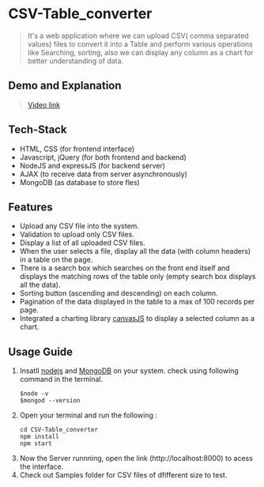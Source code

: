 # CSV-Table_converter
> It's a web application where we can upload CSV( comma separated values) files to convert it into a Table and perform various operations like Searching, sorting, also we can display any column as a chart for better understanding of data. 

## Demo and Explanation

> [Video link]()

## Tech-Stack
* HTML, CSS (for frontend interface)
* Javascript, jQuery (for both frontend and backend)
* NodeJS and expressJS (for backend server)
* AJAX (to receive data  from server asynchronously)
* MongoDB (as database to store fles)

## Features
* Upload any CSV file into the system.
* Validation to upload only CSV files.
* Display a list of all uploaded CSV files.
* When the user selects a file, display all the data (with column headers) in a table on the page.
* There is a search box which searches on the front end itself and displays the matching rows of the table only (empty search box displays all the data).
* Sorting button (ascending and descending) on each column.
* Pagination of the data displayed in the table to a max of 100 records per page.
* Integrated a charting library [canvasJS](https://canvasjs.com/html5-javascript-column-chart/) to display a selected column as a chart.

## Usage Guide
1. Insatll [nodejs](https://nodejs.org/en/) and [MongoDB](https://www.mongodb.com/) on your system. check using following command in the terminal.
    ```
    $node -v
    $mongod --version
    ```
2. Open your terminal and run the following :
    ```
    cd CSV-Table_converter
    npm install
    npm start
    ```
 3. Now the Server runnning, open the link (http://localhost:8000) to acess the interface.
 4. Check out Samples folder for CSV files of dfifferent size to test.
